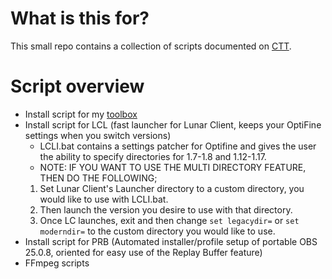 # What is this for?
This small repo contains a collection of scripts documented on [CTT](https://dsc.gg/CTT). 
# Script overview
- Install script for my [toolbox](https://github.com/couleurm/couleurstoolbox)
- Install script for LCL (fast launcher for Lunar Client, keeps your OptiFine settings when you switch versions)
  * LCLI.bat contains a settings patcher for Optifine and gives the user the ability to specify directories for 1.7-1.8 and 1.12-1.17.
  * NOTE: IF YOU WANT TO USE THE MULTI DIRECTORY FEATURE, THEN DO THE FOLLOWING;
  1. Set Lunar Client's Launcher directory to a custom directory, you would like to use with LCLI.bat.
  2. Then launch the version you desire to use with that directory.
  3. Once LC launches, exit and then change `set legacydir=` or `set moderndir=` to the custom directory you would like to use.  
- Install script for PRB (Automated installer/profile setup of portable OBS 25.0.8, oriented for easy use of the Replay Buffer feature)
- FFmpeg scripts
